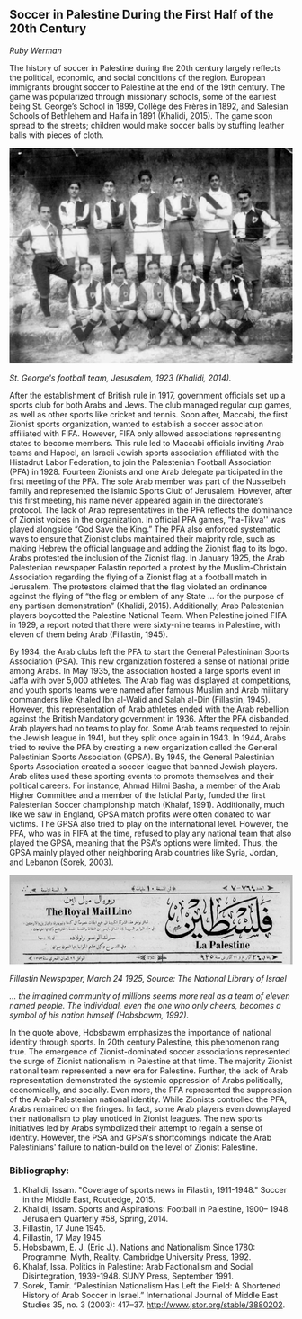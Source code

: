## Soccer in Palestine During the First Half of the 20th Century
_Ruby Werman_


The history of soccer in Palestine during the 20th century largely reflects the political, economic, and social conditions of the region. European immigrants brought soccer to Palestine at the end of the 19th century. The game was popularized through missionary schools, some of the earliest being St. George’s School in 1899, Collège des Frères in 1892, and Salesian Schools of Bethlehem and Haifa in 1891 (Khalidi, 2015). The game soon spread to the streets; children would make soccer balls by stuffing leather balls with pieces of cloth. 
 
 ![Image](images/stgeorges.png)
 
 _St. George's football team, Jesusalem, 1923 (Khalidi, 2014)._
  
After the establishment of British rule in 1917, government officials set up a sports club for both Arabs and Jews. The club managed regular cup games, as well as other sports like cricket and tennis. Soon after, Maccabi, the first Zionist sports organization, wanted to establish a soccer association affiliated with FIFA. However, FIFA only allowed associations representing states to become members. This rule led to Maccabi officials inviting Arab teams and Hapoel, an Israeli Jewish sports association affiliated with the Histadrut Labor Federation, to join the Palestenian Football Association (PFA) in 1928. Fourteen Zionists and one Arab delegate participated in the first meeting of the PFA. The sole Arab member was part of the Nusseibeh family and represented the Islamic Sports Club of Jerusalem. However, after this first meeting, his name never appeared again in the directorate’s protocol. The lack of Arab representatives in the PFA reflects the dominance of Zionist voices in the organization. In official PFA games, “ha-Tikva'' was played alongside “God Save the King.” The PFA also enforced systematic ways to ensure that Zionist clubs maintained their majority role, such as making Hebrew the official language and adding the Zionist flag to its logo. Arabs protested the inclusion of the Zionist flag. In January 1925, the Arab Palestenian newspaper Falastin reported a protest by the Muslim-Christain Association regarding the flying of a Zionist flag at a football match in Jerusalem. The protestors claimed that the flag violated an ordinance against the flying of “the flag or emblem of any State … for the purpose of any partisan demonstration” (Khalidi, 2015). Additionally, Arab Palestenian players boycotted the Palestine National Team. When Palestine joined FIFA in 1929, a report noted that there were sixty-nine teams in Palestine, with eleven of them being Arab (Fillastin, 1945). 

By 1934, the Arab clubs left the PFA to start the General Palestininan Sports Association (PSA). This new organization fostered a sense of national pride among Arabs. In May 1935, the association hosted a large sports event in Jaffa with over 5,000 athletes. The Arab flag was displayed at competitions, and youth sports teams were named after famous Muslim and Arab military commanders like Khaled Ibn al-Walid and Salah al-Din (Fillastin, 1945). However, this representation of Arab athletes ended with the Arab rebellion against the British Mandatory government in 1936. After the PFA disbanded, Arab players had no teams to play for. Some Arab teams requested to rejoin the Jewish league in 1941, but they split once again in 1943. In 1944, Arabs tried to revive the PFA by creating a new organization called the General Palestinian Sports Association (GPSA). By 1945, the General Palestinian Sports Association created a soccer league that banned Jewish players. Arab elites used these sporting events to promote themselves and their political careers. For instance, Ahmad Hilmi Basha, a member of the Arab Higher Committee and a member of the Istiqlal Party, funded the first Palestenian Soccer championship match (Khalaf, 1991). Additionally, much like we saw in England, GPSA match profits were often donated to war victims. The GPSA also tried to play on the international level. However, the PFA, who was in FIFA at the time, refused to play any national team that also played the GPSA, meaning that the PSA’s options were limited. Thus, the GPSA mainly played other neighboring Arab countries like Syria, Jordan, and Lebanon (Sorek, 2003). 

![Image](images/fillastin.png)

_Fillastin Newspaper, March 24 1925, Source: The National Library of Israel_

_… the imagined community of millions seems more real as a team of eleven named people. The individual, even the one who only cheers, becomes a symbol of his nation himself (Hobsbawm, 1992)._

In the quote above, Hobsbawm emphasizes the importance of national identity through sports. In 20th century Palestine, this phenomenon rang true. The emergence of Zionist-dominated soccer associations represented the surge of Zionist nationalism in Palestine at that time. The majority Zionist national team represented a new era for Palestine. Further, the lack of Arab representation demonstrated the systemic oppression of Arabs politically, economically, and socially. Even more, the PFA represented the suppression of the Arab-Palestenian national identity. While Zionists controlled the PFA, Arabs remained on the fringes. In fact, some Arab players even downplayed their nationalism to play unoticed in Zionist leagues. The new sports initiatives led by Arabs symbolized their attempt to regain a sense of identity. However, the PSA and GPSA's shortcomings indicate the Arab Palestinians' failure to nation-build on the level of Zionist Palestine. 

### Bibliography:
1. Khalidi, Issam. "Coverage of sports news in Filastin, 1911-1948." Soccer in the Middle East, Routledge, 2015.
2. Khalidi, Issam. Sports and Aspirations: Football in Palestine, 1900– 1948. Jerusalem Quarterly #58, Spring, 2014.
3. Fillastin, 17 June 1945.
4. Fillastin, 17 May 1945.
5. Hobsbawm, E. J. (Eric J.). Nations and Nationalism Since 1780: Programme, Myth, Reality. Cambridge University Press, 1992.
6. Khalaf, Issa. Politics in Palestine: Arab Factionalism and Social Disintegration, 1939-1948. SUNY Press, September 1991.
7. Sorek, Tamir. “Palestinian Nationalism Has Left the Field: A Shortened History of Arab Soccer in Israel.” International Journal of Middle East Studies 35, no. 3 (2003): 417–37. http://www.jstor.org/stable/3880202.
